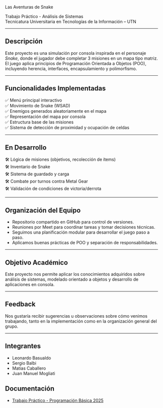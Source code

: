  Las Aventuras de Snake 

Trabajo Práctico - Análisis de Sistemas  
Tecnicatura Universitaria en Tecnologías de la Información – UTN

---

## Descripción

Este proyecto es una simulación por consola inspirada en el personaje *Snake*, donde el jugador debe completar 3 misiones en un mapa tipo matriz. El juego aplica principios de Programación Orientada a Objetos (POO), incluyendo herencia, interfaces, encapsulamiento y polimorfismo.

---

## Funcionalidades Implementadas

✅ Menú principal interactivo  
✅ Movimiento de Snake (WSAD)  
✅ Enemigos generados aleatoriamente en el mapa  
✅ Representación del mapa por consola  
✅ Estructura base de las misiones  
✅ Sistema de detección de proximidad y ocupación de celdas

---

## En Desarrollo

🛠️ Lógica de misiones (objetivos, recolección de ítems)  
🛠️ Inventario de Snake  
🛠️ Sistema de guardado y carga  
🛠️ Combate por turnos contra Metal Gear  
🛠️ Validación de condiciones de victoria/derrota  

---

## Organización del Equipo

- Repositorio compartido en GitHub para control de versiones.
- Reuniones por Meet para coordinar tareas y tomar decisiones técnicas.
- Seguimos una planificación modular para desarrollar el juego paso a paso.
- Aplicamos buenas prácticas de POO y separación de responsabilidades.

---

## Objetivo Académico

Este proyecto nos permite aplicar los conocimientos adquiridos sobre análisis de sistemas, modelado orientado a objetos y desarrollo de aplicaciones en consola.

---

## Feedback

Nos gustaría recibir sugerencias u observaciones sobre cómo venimos trabajando, tanto en la implementación como en la organización general del grupo.

---

## Integrantes

- Leonardo Basualdo  
- Sergio Balbi 
- Matias Caballero
- Juan Manuel Mogliati




## Documentación

- [Trabajo Práctico - Programación Básica 2025](./Trabajo%20Práctico%20-%20Programación%20Básica%202025.pdf)


